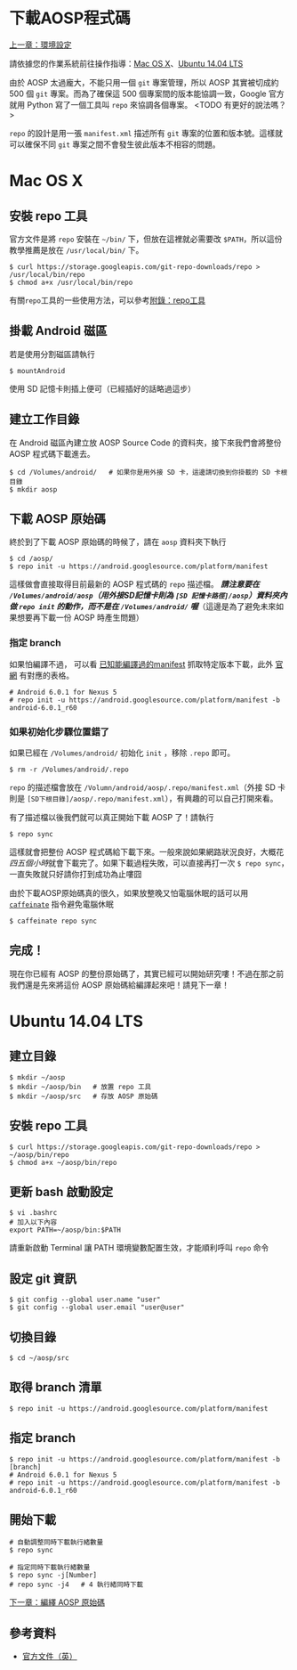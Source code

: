 # 下載AOSP程式碼

[上一章：環境設定](/ch1_setup)

請依據您的作業系統前往操作指導：[Mac OS X](#macosx)、[Ubuntu 14.04 LTS](#ubuntu1404)

由於 AOSP 太過龐大，不能只用一個 `git` 專案管理，所以 AOSP 其實被切成約 500 個 `git` 專案。而為了確保這 500 個專案間的版本能協調一致，Google 官方就用 Python 寫了一個工具叫 `repo` 來協調各個專案。
<TODO 有更好的說法嗎？>

`repo` 的設計是用一張 `manifest.xml` 描述所有 `git` 專案的位置和版本號。這樣就可以確保不同 `git` 專案之間不會發生彼此版本不相容的問題。

# <a name="macosx">Mac OS X</a>
## 安裝 repo 工具

官方文件是將 `repo` 安裝在 `~/bin/` 下，但放在這裡就必需要改 `$PATH`，所以這份教學推薦是放在 `/usr/local/bin/` 下。

```shell
$ curl https://storage.googleapis.com/git-repo-downloads/repo > /usr/local/bin/repo
$ chmod a+x /usr/local/bin/repo
```

有關`repo`工具的一些使用方法，可以參考[附錄：repo工具](/appendix/repo/)

## 掛載 Android 磁區

若是使用分割磁區請執行

```shell
$ mountAndroid
```

使用 SD 記憶卡則插上便可（已經插好的話略過這步）

## 建立工作目錄

在 Android 磁區內建立放 AOSP Source Code 的資料夾，接下來我們會將整份 AOSP 程式碼下載進去。

```shell
$ cd /Volumes/android/   # 如果你是用外接 SD 卡，這邊請切換到你掛載的 SD 卡根目錄
$ mkdir aosp
```

## 下載 AOSP 原始碼
終於到了下載 AOSP 原始碼的時候了，請在 `aosp` 資料夾下執行

```shell
$ cd /aosp/
$ repo init -u https://android.googlesource.com/platform/manifest
```

這樣做會直接取得目前最新的 AOSP 程式碼的 `repo` 描述檔。
***請注意要在 `/Volumes/android/aosp`（用外接SD記憶卡則為 `[SD 記憶卡路徑]/aosp`）資料夾內做 `repo init` 的動作，而不是在 `/Volumes/android/` 喔***（這邊是為了避免未來如果想要再下載一份 AOSP 時產生問題）

### 指定 branch
如果怕編譯不過， 可以看 [已知能編譯過的manifest](https://github.com/TADSG/aosp-study/blob/master/ch3_build/known_good_manifests) 抓取特定版本下載，此外 [官網](https://source.android.com/source/build-numbers.html#source-code-tags-and-builds) 有對應的表格。

```shell
# Android 6.0.1 for Nexus 5
# repo init -u https://android.googlesource.com/platform/manifest -b android-6.0.1_r60
```

### 如果初始化步驟位置錯了
如果已經在 `/Volumes/android/` 初始化 `init` ，移除 `.repo` 即可。

```shell
$ rm -r /Volumes/android/.repo

```

`repo` 的描述檔會放在 `/Volumn/android/aosp/.repo/manifest.xml`（外接 SD 卡則是 `[SD下根目錄]/aosp/.repo/manifest.xml`），有興趣的可以自己打開來看。

有了描述檔以後我們就可以真正開始下載 AOSP 了！請執行

```shell
$ repo sync
```

這樣就會把整份 AOSP 程式碼給下載下來。一般來說如果網路狀況良好，大概花*四五個小時*就會下載完了。如果下載過程失敗，可以直接再打一次 `$ repo sync`，一直失敗就只好請你打到成功為止嘍囧

由於下載AOSP原始碼真的很久，如果放整晚又怕電腦休眠的話可以用 [`caffeinate`](/appendix/cli-tools/caffeinate.md) 指令避免電腦休眠

```shell
$ caffeinate repo sync
```

## 完成！

現在你已經有 AOSP 的整份原始碼了，其實已經可以開始研究嘍！不過在那之前我們還是先來將這份 AOSP 原始碼給編譯起來吧！請見下一章！

# <a name="ubuntu1404">Ubuntu 14.04 LTS</a>

## 建立目錄

```shell
$ mkdir ~/aosp
$ mkdir ~/aosp/bin   # 放置 repo 工具
$ mkdir ~/aosp/src   # 存放 AOSP 原始碼
```

## 安裝 repo 工具

```shell
$ curl https://storage.googleapis.com/git-repo-downloads/repo > ~/aosp/bin/repo
$ chmod a+x ~/aosp/bin/repo
```

## 更新 bash 啟動設定

```shell
$ vi .bashrc
# 加入以下內容
export PATH=~/aosp/bin:$PATH
```

請重新啟動 Terminal 讓 PATH 環境變數配置生效，才能順利呼叫 `repo` 命令

## 設定 git 資訊

```shell
$ git config --global user.name "user"
$ git config --global user.email "user@user"
```

## 切換目錄

```shell
$ cd ~/aosp/src
```

## 取得 branch 清單

```shell
$ repo init -u https://android.googlesource.com/platform/manifest
```

## 指定 branch

```shell
$ repo init -u https://android.googlesource.com/platform/manifest -b [branch]
# Android 6.0.1 for Nexus 5
# repo init -u https://android.googlesource.com/platform/manifest -b android-6.0.1_r60
```

## 開始下載

```shell
# 自動調整同時下載執行緒數量
$ repo sync

# 指定同時下載執行緒數量
$ repo sync -j[Number]
# repo sync -j4   # 4 執行緒同時下載
```

[下一章：編繹 AOSP 原始碼](/ch3_build)

## 參考資料
* [官方文件（英）](https://source.android.com/source/downloading.html)
